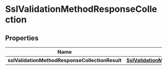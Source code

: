 # SslValidationMethodResponseCollection

## Properties
Name | Type | Description | Notes
------------ | ------------- | ------------- | -------------
**sslValidationMethodResponseCollectionResult** | [**SslValidationMethodResponseCollectionResult**](SslValidationMethodResponseCollectionResult.md) |  |  [optional]
